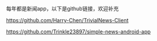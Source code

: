 每年都是新闻app，以下是github链接，欢迎补充

https://github.com/Harry-Chen/TrivialNews-Client

https://github.com/Trinkle23897/simple-news-android-app
